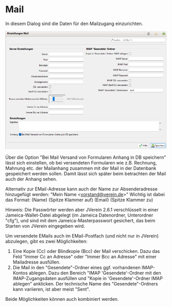 # Mail

In diesem Dialog sind die Daten für den Mailzugang einzurichten.

![](../../../../v3.1.x/administration/einstellungen/img/Mail.png)

Über die Option "Bei Mail Versand von Formularen Anhang in DB speichern" lässt sich einstellen, ob bei versendeten Formularen wie z.B. Rechnung, Mahnung etc. der Mailanhang zusammen mit der Mail in der Datenbank gespeichert werden sollen. Damit lässt sich später beim betrachten der Mail auch der Anhang sehen.

Alternativ zur EMail-Adresse kann auch der Name zur Absenderadresse hinzugefügt werden: "Mein Name \<vorstand@verein.de>" Wichtig ist dabei das Format: (Name) (Spitze Klammer auf) (Email) (Spitze Klammer zu)

Hinweis: Die Passwörter werden aber JVerein 2.6.1 verschlüsselt in einer Jameica-Wallet-Datei abgelegt (im Jameica Datenordner, Unterordner "cfg"), und sind mit dem Jameica-Masterpasswort gesichert, das beim Starten von JVerein eingegeben wird.

Um versendete EMails auch im EMail-Postfach (und nicht nur in JVerein) abzulegen, gibt es zwei Möglichkeiten:

1. Eine Kopie (Cc) oder Blindkopie (Bcc) der Mail verschicken. Dazu das Feld "Immer Cc an Adresse" oder "Immer Bcc an Adresse" mit einer Mailadresse ausfüllen.
2. Die Mail in den "Gesendete"-Ordner eines ggf. vorhandenen IMAP-Kontos ablegen. Dazu den Bereich "IMAP 'Gesendete'-Ordner mit den IMAP-Zugangsdaten ausfüllen und "Kopie in 'Gesendete'-Ordner IMAP ablegen" anklicken. Der technische Name des "Gesendete"-Ordners kann variieren, ist aber meist "Sent".

Beide Möglichkeiten können auch kombiniert werden.

